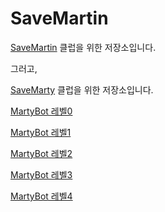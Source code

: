 # SaveMartin
[SaveMartin](https://www.chess.com/club/savemartin "savemartin") 클럽을 위한 저장소입니다.

그러고,

[SaveMarty](https://www.chess.com/club/savemarty "savemarty") 클럽을 위한 저장소입니다.

[MartyBot 레벨0](https://urobot2011.github.io/SaveMartin/MartyBotL0/ "MartyBot 레벨0")

[MartyBot 레벨1](https://urobot2011.github.io/SaveMartin/MartyBot/ "MartyBot 레벨1")

[MartyBot 레벨2](https://urobot2011.github.io/SaveMartin/MartyBotL2/ "MartyBot 레벨2")

[MartyBot 레벨3](https://urobot2011.github.io/SaveMartin/MartyBotL3/ "MartyBot 레벨3")

[MartyBot 레벨4](https://urobot2011.github.io/SaveMartin/MartyBotL4/ "MartyBot 레벨4")
